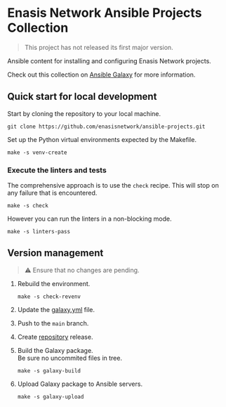 # Enasis Network Ansible Projects Collection

> This project has not released its first major version.

Ansible content for installing and configuring Enasis Network projects.

Check out this collection on
[Ansible Galaxy](https://galaxy.ansible.com/ui/repo/published/enasisnetwork/projects)
for more information.

## Quick start for local development
Start by cloning the repository to your local machine.
```
git clone https://github.com/enasisnetwork/ansible-projects.git
```
Set up the Python virtual environments expected by the Makefile.
```
make -s venv-create
```

### Execute the linters and tests
The comprehensive approach is to use the `check` recipe. This will stop on
any failure that is encountered.
```
make -s check
```
However you can run the linters in a non-blocking mode.
```
make -s linters-pass
```

## Version management
> :warning: Ensure that no changes are pending.

1. Rebuild the environment.
   ```
   make -s check-revenv
   ```

1. Update the [galaxy.yml](galaxy.yml) file.

1. Push to the `main` branch.

1. Create [repository](https://github.com/enasisnetwork/ansible-projects) release.

1. Build the Galaxy package.<br>Be sure no uncommited files in tree.
   ```
   make -s galaxy-build
   ```

1. Upload Galaxy package to Ansible servers.
   ```
   make -s galaxy-upload
   ```
